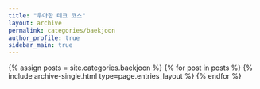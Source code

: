 ```yaml
---
title: "우아한 테크 코스"
layout: archive
permalink: categories/baekjoon
author_profile: true
sidebar_main: true
---
```



{% assign posts = site.categories.baekjoon %}
{% for post in posts %} {% include archive-single.html type=page.entries_layout %} {% endfor %}